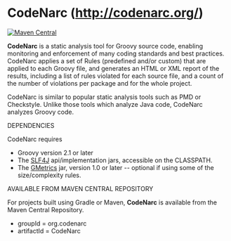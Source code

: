 # CodeNarc  (http://codenarc.org/)

[![Maven Central](https://img.shields.io/maven-central/v/org.codenarc/CodeNarc.svg)]()

**CodeNarc** is a static analysis tool for Groovy source code, enabling monitoring and enforcement of many coding standards and best practices. CodeNarc applies a set of Rules (predefined and/or custom) that are applied to each Groovy file, and generates an HTML or XML report of the results, including a list of rules violated for each source file, and a count of the number of violations per package and for the whole project.

CodeNarc is similar to popular static analysis tools such as PMD or Checkstyle. Unlike those tools which analyze Java code, CodeNarc analyzes Groovy code.

DEPENDENCIES

CodeNarc requires
 - Groovy version 2.1 or later
 - The [SLF4J](https://www.slf4j.org/) api/implementation jars, accessible on the CLASSPATH.
 - The [GMetrics](http://gmetrics.org) jar, version 1.0 or later -- optional if using some of the size/complexity rules.

AVAILABLE FROM MAVEN CENTRAL REPOSITORY

For projects built using Gradle or Maven, **CodeNarc** is available from the Maven Central Repository.
  - groupId = org.codenarc
  - artifactId = CodeNarc
